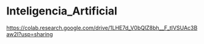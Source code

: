 # Inteligencia_Artificial
https://colab.research.google.com/drive/1LHE7d_V0bQlZ8bh__F_tIVSUAc3Baw2I?usp=sharing
